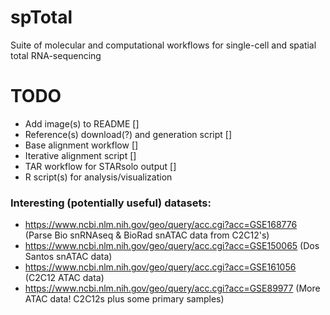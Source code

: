 # spTotal
Suite of molecular and computational workflows for single-cell and spatial total RNA-sequencing

# TODO
- Add image(s) to README []
- Reference(s) download(?) and generation script []
- Base alignment workflow []
- Iterative alignment script []
- TAR workflow for STARsolo output []
- R script(s) for analysis/visualization


### Interesting (potentially useful) datasets:
- https://www.ncbi.nlm.nih.gov/geo/query/acc.cgi?acc=GSE168776 (Parse Bio snRNAseq & BioRad snATAC data from C2C12's)
- https://www.ncbi.nlm.nih.gov/geo/query/acc.cgi?acc=GSE150065 (Dos Santos snATAC data)
- https://www.ncbi.nlm.nih.gov/geo/query/acc.cgi?acc=GSE161056 (C2C12 ATAC data)
- https://www.ncbi.nlm.nih.gov/geo/query/acc.cgi?acc=GSE89977 (More ATAC data! C2C12s plus some primary samples)
